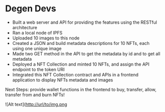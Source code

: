# Degen Devs
- Built a web server and API for providing the features using the RESTful architecture
- Ran a local node of IPFS
- Uploaded 10 images to this node
- Created a JSON and build metadata descriptions for 10 NFTs, each using one unique image
- Made two GET method in the API to get the metadata by id and to get all metadata
- Deployed a NFT Collection and minted 10 NFTs, and assign the API endpoint to the token URI
- Integrated this NFT Collection contract and APIs in a frontend application to display NFTs metadata and images

Next Steps:
provide wallet functions in the frontend to buy, transfer, allow, transfer from and burn NFTs!

![Alt text]([http://url/to/img.png](https://user-images.githubusercontent.com/44388988/179581537-07e6ecf0-cffd-4cf6-8cc5-d500b2254655.png "DegenDevs")


